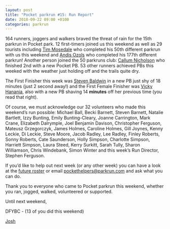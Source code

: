 ```yaml
---
layout: post
title: "Pocket parkrun #15: Run Report"
date: 2018-09-22 09:00 +0100
categories: parkrun
---
```


164 runners, joggers and walkers braved the threat of rain for the 15th parkrun in Pocket park. 12 first-timers joined us this weekend as well as 29 tourists including [Tim Mosedale](http://www.parkrun.org.uk/pocket/results/latestresults/athletehistory?athleteNumber=473444) who completed his 50th different parkrun with us this weekend and [Andis Ozols](http://www.parkrun.org.uk/pocket/results/latestresults/athletehistory?athleteNumber=186082) who completed his 177th different parkrun! Another person joined the 50 parkruns club: [Callum Nicholson](http://www.parkrun.org.uk/pocket/results/latestresults/athletehistory?athleteNumber=147084) who finished 2nd with a new Pocket PB. 53 other runners achieved PBs this weeked with the weather just holding off and the trails quite dry.

The First Finisher this week was [Steven Baldwin](http://www.parkrun.org.uk/pocket/results/latestresults/athletehistory?athleteNumber=1695724) in a new PB just shy of 18 minutes (just 2 second away!) and the First Female Finisher was [Vicky Hanania](http://www.parkrun.org.uk/pocket/results/latestresults/athletehistory?athleteNumber=4678408), also with a new PB shaving 14 **minutes** off her previous time (you read that right).

Of course, we must acknowledge our 32 volunteers who made this weekend’s run possible: Michael Ball, Becki Barnett, Steven Barnett, Natalie Bartlett, Izzy Bunting, Emily Bunting-Cleary, Joanne Carrington, Mark Crane, Elizabeth Dalrymple, Joel Benjamin Davison, Christopher Ferguson, Mateusz Grzegorczyk, James Holmes, Caroline Holmes, Gill Joynes, Kenny Leckie, Di Leckie, Steve Moore, Jacob Radley, Lee Radley, Finley Roberts, Sonny Roberts, Cate Saunderson, Holly Simpson, Charlotte Simpson, Harriett Simpson, Laura Steed, Kerry Surkitt, Sarah Tully, Sharon Williamson, Chris Windebank, Simon Winter and this week’s Run Director, Stephen Ferguson.

If you’d like to help out next week (or any other week) you can have a look at the [future roster](http://www.parkrun.org.uk/pocket/volunteer/futureroster/) or email [pockethelpers@parkrun.com](mailto:pockethelpers@parkrun.com) and ask what you can do.

Thank you to everyone who came to Pocket parkrun this weekend, whether you ran, jogged, walked, volunteered or supported.

Until next weekend,

DFYBC - (13 of you did this weekend)

[Josh](http://www.parkrun.org.uk/pocket/results/latestresults/athletehistory?athleteNumber=4196740)
